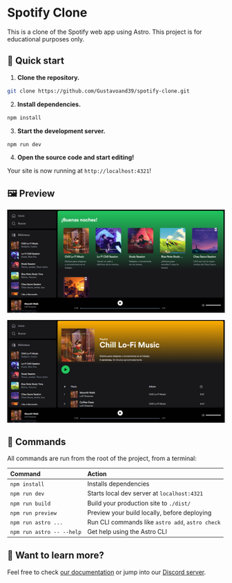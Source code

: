 # Spotify Clone

This is a clone of the Spotify web app using Astro. This project is for educational purposes only.

## 🚀 Quick start

1.  **Clone the repository.**

```sh
git clone https://github.com/Gustavoand39/spotify-clone.git
```

2.  **Install dependencies.**

```sh
npm install
```

3.  **Start the development server.**

```sh
npm run dev
```

4.  **Open the source code and start editing!**

Your site is now running at `http://localhost:4321`!

## 🖼️ Preview

![Spotify Clone - Home](./public/images/home.png)

![Spotify Clone - Playlist](./public/images/playlist.png)

## 🧞 Commands

All commands are run from the root of the project, from a terminal:

| Command                   | Action                                           |
| :------------------------ | :----------------------------------------------- |
| `npm install`             | Installs dependencies                            |
| `npm run dev`             | Starts local dev server at `localhost:4321`      |
| `npm run build`           | Build your production site to `./dist/`          |
| `npm run preview`         | Preview your build locally, before deploying     |
| `npm run astro ...`       | Run CLI commands like `astro add`, `astro check` |
| `npm run astro -- --help` | Get help using the Astro CLI                     |

## 👀 Want to learn more?

Feel free to check [our documentation](https://docs.astro.build) or jump into our [Discord server](https://astro.build/chat).

